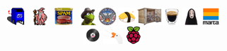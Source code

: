 <p align="center">
  <img src="/images/mailbox.gif" alt="mailbox" height="40" style="margin-right: 10px;">
  <img src="/images/partywizard.gif" alt="party wizard" height="40" style="margin-right: 10px;">
  <img src="/images/spam.png" alt="spam" height="40" style="margin-right: 10px;">
  <img src="/images/kermit_yeehawq.png" alt="kermit cowboy" height="40">
  <img src="/images/atlanta.png" alt="kermit cowboy" height="40">
  <img src="/images/tamago-sushi.gif" alt="my grandma makes the best tamagoyaki" height="40">
  <img src="/images/bike-shed.png" alt="a bike emerging into the morning from its beautiful shed home" height="40">
  <img src="/images/espresso_shot.png" alt="kermit cowboy" height="40">
  <img src="/images/ghibli-noface.png" alt="kermit cowboy" height="40">
  <img src="/images/marta.png" alt="kermit cowboy" height="40">
  <img src="/images/vinyl_spinning.gif" alt="it's a spinning vinyl record" height="40">
  <img src="/images/honk.png" alt="untitled goose honking" height="40">
  <img src="/images/raspberry_pi.png" alt="I don't even like pie that much but this one is raspberry" height="40">
</p>

<!--
**5h4y/5h4y** is a ✨ _special_ ✨ repository because its `README.md` (this file) appears on your GitHub profile.

X-Originating-IP: 127.0.0.1  
X-Deliverability-Engine: ShayBot/1.0  
X-Feedback-Loop: disabled  
X-Spam-Score: 0.0 🧼  
X-Mailer: papercuts/CLI  
X-Message-ID: <blue.mailbox.eyeing.u@hireshay.com>  
X-Reputation-Score: 98 (human-verified)  
X-Authed-By: SPF, DKIM, and vibes  
X-Bounce-Handler: /dev/null  
X-RateLimit-Remaining: ∞  
X-Failure-Reason: recipient emotionally unavailable 
X-Passed-DKIM: true  
X-Passed-Intuition: questionable  
X-MX-Preference: 🐌  
X-Retry-Policy: backoff(5m, 15m, 30m, give up)  
X-Emotion-Header: 😬  
X-Human-Readability: guaranteed  


Here are some ideas to get you started:

- 🔭 I’m currently working on ...
- 🌱 I’m currently learning ...
- 👯 I’m looking to collaborate on ...
- 🤔 I’m looking for help with ...
- 💬 Ask me about ...
- 📫 How to reach me: ...
- 😄 Pronouns: ...
- ⚡ Fun fact: ...
-->
